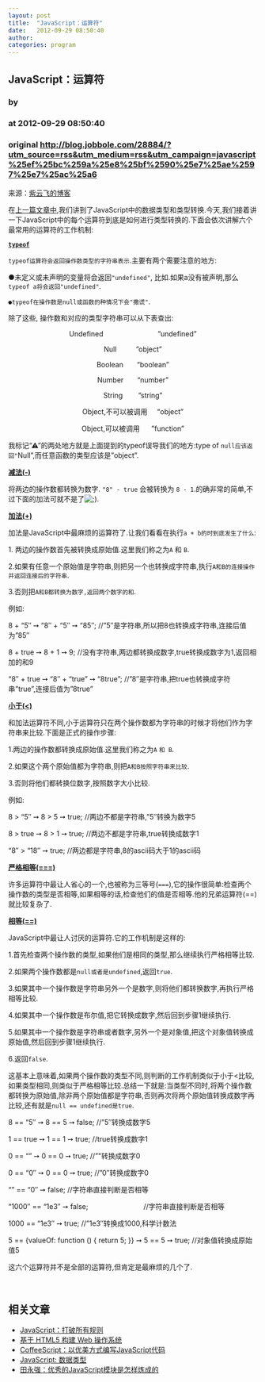 ```yaml
---
layout: post
title:  "JavaScript：运算符"
date:   2012-09-29 08:50:40
author: 
categories: program
---
```


## JavaScript：运算符
### by 
### at 2012-09-29 08:50:40
### original <http://blog.jobbole.com/28884/?utm_source=rss&utm_medium=rss&utm_campaign=javascript%25ef%25bc%259a%25e8%25bf%2590%25e7%25ae%2597%25e7%25ac%25a6>

<p>来源：<a href="http://www.cnblogs.com/ziyunfei/archive/2012/09/24/2699386.html">紫云飞的博客</a></p>
<p>在<a href="http://blog.jobbole.com/26859/">上一篇文章中</a>,我们讲到了JavaScript中的数据类型和类型转换.今天,我们接着讲一下JavaScript中的每个运算符到底是如何进行类型转换的.下面会依次讲解六个最常用的运算符的工作机制:</p>
<p><strong><a href="http://ecma-international.org/ecma-262/5.1/#sec-11.4.3"><code>typeof</code></a></strong></p>
<p><code>typeof运算符会返回操作数类型的字符串表示</code>.主要有两个需要注意的地方:<span></span></p>
<p>●未定义或未声明的变量将会返回<code>"undefined"</code>, 比如.如果a没有被声明,那么<code>typeof a将会返回</code><code>"undefined"</code>.</p>
<p><code>●typeof在操作数是</code><code>n</code><code>ull或函数的</code><code>种情况下会"撒谎"</code><code></code>.</p>
<p>除了这些, 操作数和对应的类型字符串可以从下表查出:</p>
<p style="text-align:center"><span style="text-align:center">Undefined                            ”undefined”</span></p>
<p style="text-align:center"><span style="text-align:center">Null          ”object”</span></p>
<p style="text-align:center"><span style="text-align:center">Boolean       “boolean”</span></p>
<p style="text-align:center"><span style="text-align:center">Number       “number”</span></p>
<p style="text-align:center"><span style="text-align:center">String        ”string”</span></p>
<p style="text-align:center"><span style="text-align:center">Object,不可以被调用     “object”</span></p>
<p style="text-align:center"><span style="text-align:center">Object,可以被调用      ”function”</span></p>
<p>我标记“⚠”的两处地方就是上面提到的typeof误导我们的地方:type of <code>null应该返回"</code>Null”,而任意函数的类型应该是”object”.</p>
<p><strong><a href="http://ecma-international.org/ecma-262/5.1/#sec-11.6.2">减法(-)</a></strong></p>
<p>将两边的操作数都转换为数字. <code>"8" - true</code> 会被转换为 <code>8 - 1</code>.的确非常的简单,不过下面的加法可就不是了<img src="http://blogs.adobe.com/webplatform/wp-includes/images/smilies/icon_wink.gif" alt=";)">.</p>
<p><strong><a href="http://ecma-international.org/ecma-262/5.1/#sec-11.6.1">加法(+)</a></strong></p>
<p>加法是JavaScript中最麻烦的运算符了.让我们看看在执行<code>a + b的时到底发生了什么</code>:</p>
<p>1. 两边的操作数首先被转换成原始值.这里我们称之为<code>A</code> 和 <code>B</code>.</p>
<p>2.如果有任意一个原始值是字符串,则把另一个也转换成字符串,执行<code>A和</code><code>B的连接操作并返回连接后的字符串</code>.</p>
<p>3.否则把<code>A和</code><code>B都转换为数字,返回两个数字的和</code>.</p>
<p>例如:</p>
<p>8 + “5″ ➙ “8″ + “5″ ➙ “85″; //”5″是字符串,所以把8也转换成字符串,连接后值为”85″</p>
<p>8 + true ➙ 8 + 1 ➙ 9; //没有字符串,两边都转换成数字,true转换成数字为1,返回相加的和9</p>
<p>“8″ + true ➙ “8″ + “true” ➙ “8true”; //”8″是字符串,把true也转换成字符串”true”,连接后值为”8true”</p>
<p><strong><a href="http://ecma-international.org/ecma-262/5.1/#sec-11.8.1">小于(&lt;)</a></strong></p>
<p>和加法运算符不同,小于运算符只在两个操作数都为字符串的时候才将他们作为字符串来比较.下面是正式的操作步骤:</p>
<p>1.两边的操作数都转换成原始值.这里我们称之为<code>A</code> <code>和 B</code>.</p>
<p>2.如果这个两个原始值都为字符串,则把<code>A和</code><code>B按照字符串来比较</code>.</p>
<p>3.否则将他们都转换位数字,按照数字大小比较.</p>
<p>例如:</p>
<p>8 &gt; “5″ ➙ 8 &gt; 5 ➙ true; //两边不都是字符串,”5″转换为数字5</p>
<p>8 &gt; true ➙ 8 &gt; 1 ➙ true; //两边不都是字符串,true转换成数字1</p>
<p>“8″ &gt; “18″ ➙ true; //两边都是字符串,8的ascii码大于1的ascii码</p>
<p><strong><a href="http://ecma-international.org/ecma-262/5.1/#sec-11.9.4">严格相等(===)</a></strong></p>
<p>许多运算符中最让人省心的一个,也被称为三等号(<code>===</code>),它的操作很简单:检查两个操作数的类型是否相等,如果相等的话,检查他们的值是否相等.他的兄弟运算符(==)就比较复杂了.</p>
<p><strong><a href="http://ecma-international.org/ecma-262/5.1/#sec-11.9.1">相等(==)</a></strong></p>
<p>JavaScript中最让人讨厌的运算符.它的工作机制是这样的:</p>
<p>1.首先检查两个操作数的类型,如果他们是相同的类型,那么继续执行严格相等比较.</p>
<p>2.如果两个操作数都是<code>null或者是</code><code>undefined</code>,返回<code>true</code>.</p>
<p>3.如果其中一个操作数是字符串另外一个是数字,则将他们都转换数字,再执行严格相等比较.</p>
<p>4.如果其中一个操作数是布尔值,把它转换成数字,然后回到步骤1继续执行.</p>
<p>5.如果其中一个操作数是字符串或者数字,另外一个是对象值,把这个对象值转换成原始值,然后回到步骤1继续执行.</p>
<p>6.返回<code>false</code>.</p>
<p>这基本上意味着,如果两个操作数的类型不同,则判断的工作机制类似于小于&lt;比较,如果类型相同,则类似于严格相等比较.总结一下就是:当类型不同时,将两个操作数都转换为原始值,除非两个原始值都是字符串,否则再次将两个原始值转换成数字再比较,还有就是<code>null == undefined是</code><code>true</code>.</p>
<p>8 == “5″ ➙ 8 == 5 ➙ false; //”5″转换成数字5</p>
<p>1 == true ➙ 1 == 1 ➙ true; //true转换成数字1</p>
<p>0 == “” ➙ 0 == 0 ➙ true; //”&quot;转换成数字0</p>
<p>0 == “0″ ➙ 0 == 0 ➙ true; //”0″转换成数字0</p>
<p>“” == “0″ ➙ false; //字符串直接判断是否相等</p>
<p>“1000″ == “1e3″ ➙ false;　　　　　　　　//字符串直接判断是否相等</p>
<p>1000 == “1e3″ ➙ true; //”1e3″转换成1000,科学计数法</p>
<p>5 == {valueOf: function () { return 5; }} ➙ 5 == 5 ➙ true; //对象值转换成原始值5</p>
<p>这六个运算符并不是全部的运算符,但肯定是最麻烦的几个了.</p>
<p> </p>
<h2>相关文章</h2><ul><li><a href="http://blog.jobbole.com/29061/" title="JavaScript：打破所有规则">JavaScript：打破所有规则</a></li><li><a href="http://blog.jobbole.com/28840/" title="基于 HTML5 构建 Web 操作系统">基于 HTML5 构建 Web 操作系统</a></li><li><a href="http://blog.jobbole.com/26554/" title="CoffeeScript：以优美方式编写JavaScript代码">CoffeeScript：以优美方式编写JavaScript代码</a></li><li><a href="http://blog.jobbole.com/26859/" title="JavaScript: 数据类型">JavaScript: 数据类型</a></li><li><a href="http://blog.jobbole.com/26101/" title="田永强：优秀的JavaScript模块是怎样炼成的">田永强：优秀的JavaScript模块是怎样炼成的</a></li></ul>